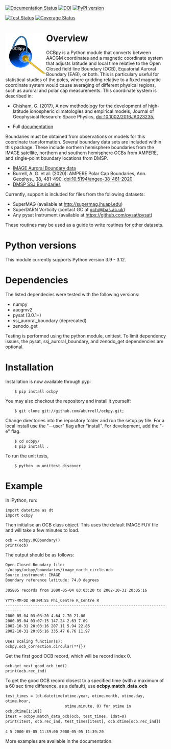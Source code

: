 [![Documentation Status](https://readthedocs.org/projects/ocbpy/badge/?version=latest)](http://ocbpy.readthedocs.io/en/latest/?badge=latest)
[![DOI](https://zenodo.org/badge/96153180.svg)](https://zenodo.org/badge/latestdoi/96153180)
[![PyPI version](https://badge.fury.io/py/ocbpy.svg)](https://badge.fury.io/py/ocbpy)

[![Test Status](https://github.com/aburrell/ocbpy/actions/workflows/main.yml/badge.svg)](https://github.com/aburrell/ocbpy/actions/workflows/main.yml)
[![Coverage Status](https://coveralls.io/repos/github/aburrell/ocbpy/badge.svg)](https://coveralls.io/github/aburrell/ocbpy)

<h1> <img width="128" height="128" src="https://raw.githubusercontent.com/aburrell/ocbpy/main/docs/figures/ocbpy_logo.gif" alt="Planet with auroral oval and two pythons representing closed and open magnetic field lines" title="OCBpy Logo" style="float:left;">
Overview </h1>

OCBpy is a Python module that converts between AACGM coordinates and a magnetic
coordinate system that adjusts latitude and local time relative to the Open
Closed field line Boundary (OCB), Equatorial Auroral Boundary (EAB), or both.
This is particulary useful for statistical studies of the poles, where gridding
relative to a fixed magnetic coordinate system would cause averaging of
different physical regions, such as auroral and polar cap measurements.  This
coordinate system is described in:

  * Chisham, G. (2017), A new methodology for the development of high‐latitude
    ionospheric climatologies and empirical models, Journal of Geophysical
    Research: Space Physics,
    [doi:10.1002/2016JA023235.](https://doi.org/10.1002/2016JA023235)

  * Full [documentation](https://ocbpy.readthedocs.io/en/latest/)

Boundaries must be obtained from observations or models for this coordinate
transformation. Several boundary data sets are included within this package.
These include northern hemisphere boundaries from the IMAGE satellite,
northern and southern hemisphere OCBs from AMPERE, and single-point boundary
locations from DMSP.

  * [IMAGE Auroral Boundary data](https://www.bas.ac.uk/project/image-auroral-boundary-data/)
  * Burrell, A. G. et al. (2020): AMPERE Polar Cap Boundaries, Ann. Geophys.,
    38, 481-490,
    [doi:10.5194/angeo-38-481-2020](https://doi.org/10.5194/angeo-38-481-2020)
  * [DMSP SSJ Boundaries](https://zenodo.org/records/3373812)

Currently, support is included for files from the following datasets:

  * SuperMAG (available at http://supermag.jhuapl.edu)
  * SuperDARN Vorticity (contact GC at gchi@bas.ac.uk)
  * Any pysat Instrument (available at https://github.com/pysat/pysat)

These routines may be used as a guide to write routines for other datasets.

# Python versions

This module currently supports Python version 3.9 - 3.12.

# Dependencies

The listed dependecies were tested with the following versions:
  * numpy
  * aacgmv2
  * pysat (3.0.1+)
  * ssj_auroral_boundary (deprecated)
  * zenodo_get

Testing is performed using the python module, unittest.  To limit dependency
issues, the pysat, ssj_auroral_boundary, and zenodo_get dependencies are
optional.

# Installation

Installation is now available through pypi

```
    $ pip install ocbpy
```

You may also checkout the repository and install it yourself:

```
    $ git clone git://github.com/aburrell/ocbpy.git;
```

Change directories into the repository folder and run the setup.py file.  For
a local install use the "--user" flag after "install". For development, add
the "-e" flag.

```
    $ cd ocbpy/
    $ pip install .
```

To run the unit tests,

```
    $ python -m unittest discover
```

# Example

In iPython, run:

```
import datetime as dt
import ocbpy
```

Then initialise an OCB class object.  This uses the default IMAGE FUV file and
will take a few minutes to load.

```
ocb = ocbpy.OCBoundary()
print(ocb)
```

The output should be as follows:

```
Open-Closed Boundary file: ~/ocbpy/ocbpy/boundaries/image_north_circle.ocb
Source instrument: IMAGE
Boundary reference latitude: 74.0 degrees

305805 records from 2000-05-04 03:03:20 to 2002-10-31 20:05:16

YYYY-MM-DD HH:MM:SS Phi_Centre R_Centre R
-----------------------------------------------------------------------------
2000-05-04 03:03:20 4.64 2.70 21.00
2000-05-04 03:07:15 147.24 2.63 7.09
2002-10-31 20:03:16 207.11 5.94 22.86
2002-10-31 20:05:16 335.47 6.76 11.97

Uses scaling function(s):
ocbpy.ocb_correction.circular(**{})
```

Get the first good OCB record, which will be record index 0.

```
ocb.get_next_good_ocb_ind()
print(ocb.rec_ind)
```

To get the good OCB record closest to a specified time (with a maximum of a
60 sec time difference, as a default), use **ocbpy.match_data_ocb**

```
test_times = [dt.datetime(otime.year, otime.month, otime.day, otime.hour,
                          otime.minute, 0) for otime in ocb.dtime[1:10]]
itest = ocbpy.match_data_ocb(ocb, test_times, idat=0)
print(itest, ocb.rec_ind, test_times[itest], ocb.dtime[ocb.rec_ind])

4 5 2000-05-05 11:39:00 2000-05-05 11:39:20
```

More examples are available in the documentation.
